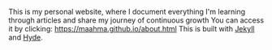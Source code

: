 This is my personal website, where I document everything I'm learning through articles and share my journey of continuous growth
You can access it by clicking: https://maahma.github.io/about.html
This is built with [Jekyll](http://jekyllrb.com) and [Hyde](http://hyde.getpoole.com).